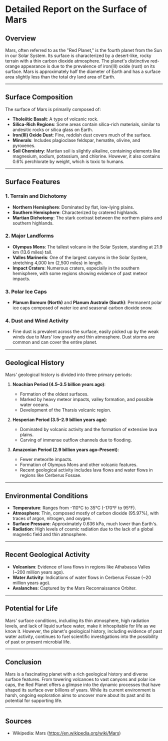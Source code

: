# Detailed Report on the Surface of Mars

## Overview
Mars, often referred to as the "Red Planet," is the fourth planet from the Sun in our Solar System. Its surface is characterized by a desert-like, rocky terrain with a thin carbon dioxide atmosphere. The planet's distinctive red-orange appearance is due to the prevalence of iron(III) oxide (rust) on its surface. Mars is approximately half the diameter of Earth and has a surface area slightly less than the total dry land area of Earth.

---

## Surface Composition
The surface of Mars is primarily composed of:
- **Tholeiitic Basalt**: A type of volcanic rock.
- **Silica-Rich Regions**: Some areas contain silica-rich materials, similar to andesitic rocks or silica glass on Earth.
- **Iron(III) Oxide Dust**: Fine, reddish dust covers much of the surface.
- **Minerals**: Includes plagioclase feldspar, hematite, olivine, and pyroxenes.
- **Soil Chemistry**: Martian soil is slightly alkaline, containing elements like magnesium, sodium, potassium, and chlorine. However, it also contains 0.6% perchlorate by weight, which is toxic to humans.

---

## Surface Features
### **1. Terrain and Dichotomy**
- **Northern Hemisphere**: Dominated by flat, low-lying plains.
- **Southern Hemisphere**: Characterized by cratered highlands.
- **Martian Dichotomy**: The stark contrast between the northern plains and southern highlands.

### **2. Major Landforms**
- **Olympus Mons**: The tallest volcano in the Solar System, standing at 21.9 km (13.6 miles) tall.
- **Valles Marineris**: One of the largest canyons in the Solar System, stretching 4,000 km (2,500 miles) in length.
- **Impact Craters**: Numerous craters, especially in the southern hemisphere, with some regions showing evidence of past meteor impacts.

### **3. Polar Ice Caps**
- **Planum Boreum (North)** and **Planum Australe (South)**: Permanent polar ice caps composed of water ice and seasonal carbon dioxide snow.

### **4. Dust and Wind Activity**
- Fine dust is prevalent across the surface, easily picked up by the weak winds due to Mars' low gravity and thin atmosphere. Dust storms are common and can cover the entire planet.

---

## Geological History
Mars' geological history is divided into three primary periods:
1. **Noachian Period (4.5–3.5 billion years ago)**:
   - Formation of the oldest surfaces.
   - Marked by heavy meteor impacts, valley formation, and possible water oceans.
   - Development of the Tharsis volcanic region.

2. **Hesperian Period (3.5–2.9 billion years ago)**:
   - Dominated by volcanic activity and the formation of extensive lava plains.
   - Carving of immense outflow channels due to flooding.

3. **Amazonian Period (2.9 billion years ago–Present)**:
   - Fewer meteorite impacts.
   - Formation of Olympus Mons and other volcanic features.
   - Recent geological activity includes lava flows and water flows in regions like Cerberus Fossae.

---

## Environmental Conditions
- **Temperature**: Ranges from -110°C to 35°C (-170°F to 95°F).
- **Atmosphere**: Thin, composed mostly of carbon dioxide (95.97%), with traces of argon, nitrogen, and oxygen.
- **Surface Pressure**: Approximately 0.636 kPa, much lower than Earth's.
- **Radiation**: High levels of cosmic radiation due to the lack of a global magnetic field and thin atmosphere.

---

## Recent Geological Activity
- **Volcanism**: Evidence of lava flows in regions like Athabasca Valles (~200 million years ago).
- **Water Activity**: Indications of water flows in Cerberus Fossae (~20 million years ago).
- **Avalanches**: Captured by the Mars Reconnaissance Orbiter.

---

## Potential for Life
Mars' surface conditions, including its thin atmosphere, high radiation levels, and lack of liquid surface water, make it inhospitable for life as we know it. However, the planet's geological history, including evidence of past water activity, continues to fuel scientific investigations into the possibility of past or present microbial life.

---

## Conclusion
Mars is a fascinating planet with a rich geological history and diverse surface features. From towering volcanoes to vast canyons and polar ice caps, the Red Planet offers a glimpse into the dynamic processes that have shaped its surface over billions of years. While its current environment is harsh, ongoing exploration aims to uncover more about its past and its potential for supporting life.

---

## Sources
- Wikipedia: Mars (https://en.wikipedia.org/wiki/Mars)
